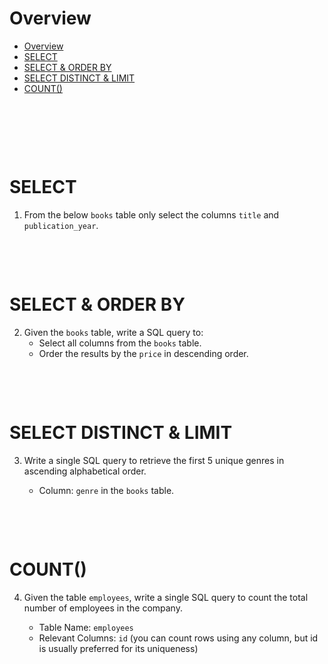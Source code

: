 # Overview

- [Overview](#overview)
- [SELECT](#select)
- [SELECT \& ORDER BY](#select--order-by)
- [SELECT DISTINCT \& LIMIT](#select-distinct--limit)
- [COUNT()](#count)

&nbsp;

&nbsp;

&nbsp;

# SELECT

1. From the below `books` table only select the columns `title` and `publication_year`.

&nbsp;

&nbsp;

# SELECT & ORDER BY

2. Given the `books` table, write a SQL query to:
   - Select all columns from the `books` table.
   - Order the results by the `price` in descending order.

&nbsp;

&nbsp;

# SELECT DISTINCT & LIMIT

3. Write a single SQL query to retrieve the first 5 unique genres in ascending alphabetical order.

   - Column: `genre` in the `books` table.

&nbsp;

&nbsp;

# COUNT()

4. Given the table `employees`, write a single SQL query to count the total number of employees in the company.

   - Table Name: `employees`
   - Relevant Columns: `id` (you can count rows using any column, but id is usually preferred for its uniqueness)

&nbsp;

&nbsp;

&nbsp;

&nbsp;
